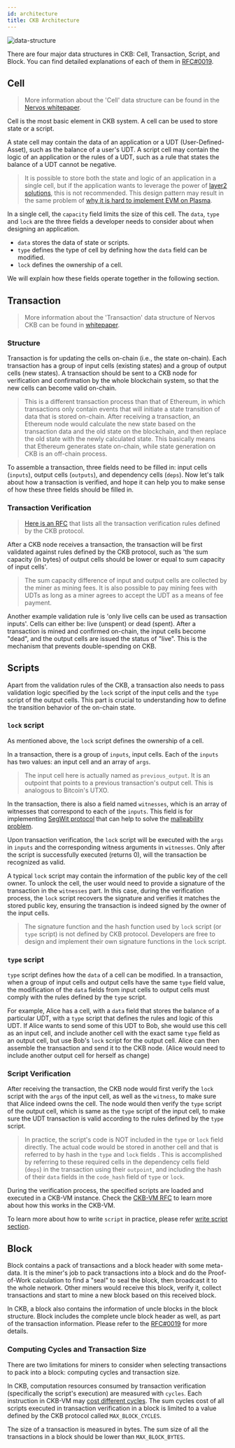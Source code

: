 ```yaml
---
id: architecture
title: CKB Architecture
---
```


![data-structure](assets/ckb-structure.png)



There are four major data structures in CKB: Cell, Transaction, Script, and Block. You can find detailed explanations of each of them in [RFC#0019](https://github.com/nervosnetwork/rfcs/blob/master/rfcs/0019-data-structures/0019-data-structures.md).

 
## Cell

> More information about the 'Cell' data structure can be found in the [Nervos whitepaper](https://github.com/nervosnetwork/rfcs/blob/master/rfcs/0002-ckb/0002-ckb.md#42-cell).

Cell is the most basic element in CKB system. A cell can be used to store state or a script. 

A state cell may contain the data of an application or a UDT (User-Defined-Asset), such as the balance of a user's UDT. A script cell may contain the logic of an application or the rules of a UDT, such as a rule that states the balance of a UDT cannot be negative. 

> It is possible to store both the state and logic of an application in a single cell, but if the application wants to leverage the power of [layer2 solutions](https://github.com/Awesome-Layer-2/Awesome-Layer-2), this is not recommended. This design pattern may result in the same problem of [why it is hard to implement EVM on Plasma](https://medium.com/@kelvinfichter/why-is-evm-on-plasma-hard-bf2d99c48df7).


In a single cell, the `capacity` field limits the size of this cell. The `data`, `type` and `lock` are the three fields a developer needs to consider about when designing an application. 
* `data` stores the data of state or scripts. 
* `type` defines the type of cell by defining how the `data` field can be modified. 
* `lock` defines the ownership of a cell. 

We will explain how these fields operate together in the following section.

## Transaction

> More information about the 'Transaction' data structure of Nervos CKB can be found in [whitepaper](https://github.com/nervosnetwork/rfcs/blob/master/rfcs/0002-ckb/0002-ckb.md#44-transaction).

### Structure
Transaction is for updating the cells on-chain (i.e., the state on-chain). Each transaction has a group of input cells (existing states) and a group of output cells (new states). A transaction should be sent to a CKB node for verification and confirmation by the whole blockchain system, so that the new cells can become valid on-chain.

> This is a different transaction process than that of Ethereum, in which transactions only contain events that will initiate a state transition of data that is stored on-chain. After receiving a transaction, an Ethereum node would calculate the new state based on the transaction data and the old state on the blockchain, and then replace the old state with the newly calculated state. This basically means that Ethereum generates state on-chain, while state generation on CKB is an off-chain process.

To assemble a transaction, three fields need to be filled in: input cells (`inputs`),  output cells (`outputs`), and dependency cells (`deps`). Now let's talk about how a transaction is verified, and hope it can help you to make sense of how these three fields should be filled in.

### Transaction Verification

> [Here is an RFC](https://github.com/nervosnetwork/rfcs/pull/80) that lists all the transaction verification rules defined by the CKB protocol.

After a CKB node receives a transaction, the transaction will be first validated against rules defined by the CKB protocol, such as 'the sum capacity (in bytes) of output cells should be lower or equal to sum capacity of input cells'.

> The sum capacity difference of input and output cells are collected by the miner as mining fees. It is also possible to pay mining fees with UDTs as long as a miner agrees to accept the UDT as a means of fee payment.

Another example validation rule is 'only live cells can be used as transaction inputs'. Cells can either be: live (unspent) or dead (spent). After a transaction is mined and confirmed on-chain, the input cells become "dead", and the output cells are issued the status of "live". This is the mechanism that prevents double-spending on CKB.


## Scripts

Apart from the validation rules of the CKB, a transaction also needs to pass validation logic specified by the `lock` script of the input cells and the `type` script of the output cells. This part is crucial to understanding how to define the transition behavior of the on-chain state.

### `lock` script
As mentioned above, the `lock` script defines the ownership of a cell. 

In a transaction, there is a group of `inputs`, input cells. Each of the `inputs` has two values: an input cell and an array of `args`. 

> The input cell here is actually named as `previous_output`. It is an outpoint that points to a previous transaction's output cell. This is analogous to Bitcoin's UTXO.

In the transaction, there is also a field named `witnesses`, which is an array of witnesses that correspond to each of the `inputs`. This field is for implementing [SegWit protocol](https://en.bitcoin.it/wiki/Segregated_Witness) that can help to solve the [malleability problem](https://en.bitcoin.it/wiki/Transaction_malleability).

Upon transaction verification, the `lock` script will be executed with the `args` in `inputs` and the corresponding witness arguments in `witnesses`. Only after the script is successfully executed (returns 0), will the transaction be recognized as valid.

A typical `lock` script may contain the information of the public key of the cell owner. To unlock the cell, the user would need to provide a signature of the transaction in the `witnesses` part. In this case, during the verification process, the `lock` script recovers the signature and verifies it matches the stored public key, ensuring the transaction is indeed signed by the owner of the input cells.

> The signature function and the hash function used by `lock` script (or `type` script) is not defined by CKB protocol. Developers are free to design and implement their own signature functions in the `lock` script.

### `type` script

`type` script defines how the `data` of a cell can be modified. In a transaction, when a group of input cells and output cells have  the same `type` field value, the modification of the `data` fields from input cells to output cells must comply with the rules defined by the `type` script. 

For example, Alice has a cell, with a `data` field that stores the balance of a particular UDT, with a `type` script that defines the rules and logic of this UDT. If Alice wants to send some of this UDT to Bob, she would use this cell as an input cell, and include another cell with the exact same `type` field as an output cell, but use Bob's `lock` script for the output cell. Alice can then assemble the transaction and send it to the CKB node. (Alice would need to include another output cell for herself as change) 

### Script Verification

After receiving the transaction, the CKB node would first verify the `lock` script with the `args` of the input cell, as well as the `witness`, to make sure that Alice indeed owns the cell. The node would then verify the `type` script of the output cell, which is same as the `type` script of the input cell, to make sure the UDT transaction is valid according to the rules defined by the `type` script.


> In practice, the script's code is NOT included in the `type` or `lock` field directly. The actual code would be stored in another cell and that is referred to by hash in the `type` and `lock` fields . This is accomplished by referring to these required cells in the dependency cells field (`deps`) in the transaction using their `outpoint`, and including the hash of their `data` fields in the `code_hash` field of `type` or `lock`.


During the verification process, the specified scripts are loaded and executed in a CKB-VM instance. Check the [CKB-VM RFC](https://github.com/nervosnetwork/rfcs/tree/master/rfcs/0003-ckb-vm) to learn more about how this works in the CKB-VM.


To learn more about how to write `script` in practice, please refer [write script section](../dev-guide/scripts).


## Block

Block contains a pack of transactions and a block header with some meta-data. It is the miner's job to pack transactions into a block and do the Proof-of-Work calculation to find a "seal" to seal the block, then broadcast it to the whole network. Other miners would receive this block, verify it, collect transactions and start to mine a new block based on this received block. 

In CKB, a block also contains the information of uncle blocks in the block structure. Block includes the complete uncle block header as well, as part of the transaction information. Please refer to the [RFC#0019](https://github.com/nervosnetwork/rfcs/blob/master/rfcs/0019-data-structures/0019-data-structures.md#uncleblock) for more details.


### Computing Cycles and Transaction Size

There are two limitations for miners to consider when selecting transactions to pack into a block: computing cycles and transaction size.

In CKB, computation resources consumed by transaction verification (specifically the script's execution) are measured with `cycles`. Each instruction in CKB-VM may [cost different cycles](https://github.com/nervosnetwork/rfcs/blob/master/rfcs/0014-vm-cycle-limits/0014-vm-cycle-limits.md#instruction-cycles). The sum cycles cost of all scripts executed in transaction verification in a block is limited to a value defined by the CKB protocol called `MAX_BLOCK_CYCLES`.

The size of a transaction is measured in bytes. The sum size of all the transactions in a block should be lower than `MAX_BLOCK_BYTES`.
